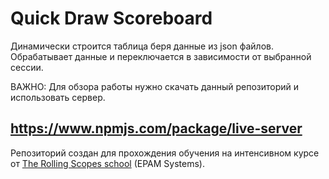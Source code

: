 # Quick Draw Scoreboard

Динамически строится таблица беря данные из json файлов. 
Обрабатывает данные и переключается в зависимости от выбранной сессии.

ВАЖНО: 
Для обзора работы нужно скачать данный репозиторий и использовать сервер.

https://www.npmjs.com/package/live-server
---

Репозиторий создан для прохождения обучения на интенсивном курсе от [The Rolling Scopes school](https://school.rollingscopes.com) (EPAM Systems).
